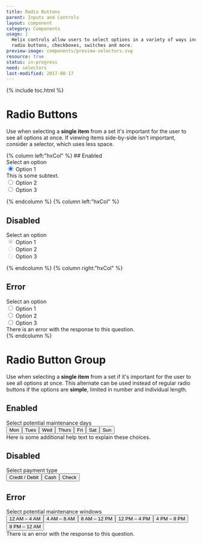 ```yaml
---
title: Radio Buttons
parent: Inputs and Controls
layout: component
category: Components
usage: |
  Helix controls allow users to select options in a variety of ways including
  radio buttons, checkboxes, switches and more.
preview-image: components/preview-selectors.svg
resource: true
status: in-progress
need: selectors
last-modified: 2017-08-17
---
```


{% include toc.html %}

<!--{% include todo.html content="Update focus states, expand on inline validation,
and improve keyboard accessibility." %}-->

# Radio Buttons

Use when selecting a **single item** from a set it's important for the user to
see all options at once. If viewing items side-by-side isn't important,
consider a selector, which uses less space.

<div class="hxRow">
{% column left:"hxCol" %}
## Enabled

<div class="ui form">
  <div class="grouped fields">
    <label>Select an option</label>
    <div class="field">
      <div class="ui radio checkbox">
        <input type="radio" name="radio1" checked="checked">
        <label>Option 1</label>
        <div class="ui message subtext">
          This is some subtext.
        </div>
      </div>
    </div>
    <div class="field">
      <div class="ui radio checkbox">
        <input type="radio" name="radio1">
        <label>Option 2</label>
      </div>
    </div>
    <div class="field">
      <div class="ui radio checkbox">
        <input type="radio" name="radio1">
        <label>Option 3</label>
      </div>
    </div>
  </div>
</div>

{% endcolumn %}
{% column left:"hxCol" %}

## Disabled

<div class="ui form">
  <div class="grouped fields">
    <label>Select an option</label>
    <div class="field disabled">
      <div class="ui radio checkbox">
        <input type="radio" name="radio2" checked="checked" disabled="disabled">
        <label>Option 1</label>
      </div>
    </div>
    <div class="field disabled">
      <div class="ui radio checkbox">
        <input type="radio" name="radio2" disabled="disabled">
        <label>Option 2</label>
      </div>
    </div>
    <div class="field disabled">
      <div class="ui radio checkbox">
        <input type="radio" name="radio2" disabled="disabled">
        <label>Option 3</label>
      </div>
    </div>
  </div>
</div>

{% endcolumn %}
{% column right:"hxCol" %}

## Error

<div class="ui form error">
  <div class="grouped fields required">
    <label>Select an option</label>
    <div class="field error checked">
      <div class="ui radio checkbox">
        <input type="radio" name="radio3" check="checked">
        <label>Option 1</label>
      </div>
    </div>
    <div class="field error">
      <div class="ui radio checkbox">
        <input type="radio" name="radio3">
        <label>Option 2</label>
      </div>
    </div>
    <div class="field error">
      <div class="ui radio checkbox">
        <input type="radio" name="radio3">
        <label>Option 3</label>
      </div>
    </div>
  </div>
  <div class="ui error message">
    There is an error with the response to this question.
  </div>
</div>
{% endcolumn %}
</div>

# Radio Button Group

Use when selecting a **single item** from a set if it's important for the user
to see all options at once. This alternate can be used instead of regular radio
buttons if the options are **simple**, limited in number and individual length.

## Enabled

<div class="ui form">
  <div class="field">
    <label>Select potential maintenance days</label>
    <div class="ui buttons single">
      <button class="ui button ds-btn-med-sec active">Mon</button><button class="ui button ds-btn-med-sec">Tues</button><button class="ui button ds-btn-med-sec">Wed</button><button class="ui button ds-btn-med-sec">Thurs</button><button class="ui button ds-btn-med-sec">Fri</button><button class="ui button ds-btn-med-sec">Sat</button><button class="ui button ds-btn-med-sec">Sun</button>
    </div>
    <div class="ui message subtext">
      Here is some additional help text to explain these choices.
    </div>
  </div>
</div>

## Disabled

<div class="ui form">
  <div class="field">
    <label>Select payment type</label>
    <div class="ui buttons single">
      <button class="ui button ds-btn-med-sec disabled active">Credit / Debit</button><button class="ui button ds-btn-med-sec disabled">Cash</button><button class="ui button ds-btn-med-sec disabled">Check</button>
    </div>
  </div>
</div>

## Error

<div class="ui form error">
  <div class="field error">
    <label class="required">Select potential maintenance windows</label>
    <div class="ui buttons single">
      <button class="ui button ds-btn-med-sec">12<span class="smCaps"> AM</span> &ndash; 4<span class="smCaps"> AM</span></button><button class="ui button ds-btn-med-sec error active">4<span class="smCaps"> AM</span> &ndash; 8<span class="smCaps"> AM</span></button><button class="ui button ds-btn-med-sec">8<span class="smCaps"> AM</span> &ndash; 12<span class="smCaps"> PM</span></button><button class="ui button ds-btn-med-sec">12<span class="smCaps"> PM</span> &ndash; 4<span class="smCaps"> PM</span></button><button class="ui button ds-btn-med-sec">4<span class="smCaps"> PM</span> &ndash; 8<span class="smCaps"> PM</span></button><button class="ui button ds-btn-med-sec">8<span class="smCaps"> PM</span> &ndash; 12<span class="smCaps"> AM</span></button>
    </div>
    <div class="ui error message">
      There is an error with the response to this question.
    </div>
  </div>
</div>

